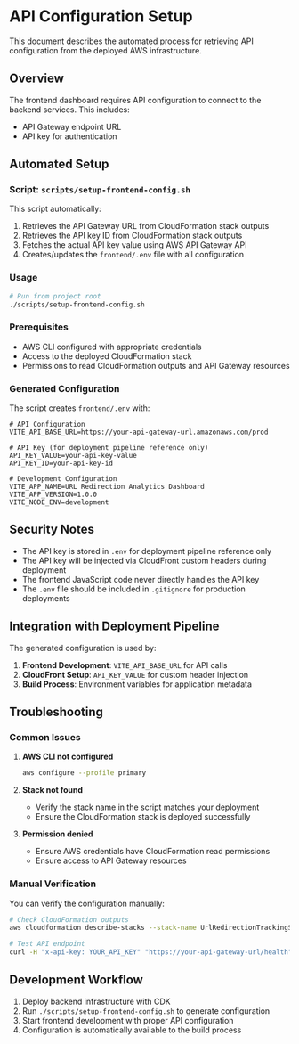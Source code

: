 # API Configuration Setup

This document describes the automated process for retrieving API configuration from the deployed AWS infrastructure.

## Overview

The frontend dashboard requires API configuration to connect to the backend services. This includes:
- API Gateway endpoint URL
- API key for authentication

## Automated Setup

### Script: `scripts/setup-frontend-config.sh`

This script automatically:
1. Retrieves the API Gateway URL from CloudFormation stack outputs
2. Retrieves the API key ID from CloudFormation stack outputs  
3. Fetches the actual API key value using AWS API Gateway API
4. Creates/updates the `frontend/.env` file with all configuration

### Usage

```bash
# Run from project root
./scripts/setup-frontend-config.sh
```

### Prerequisites

- AWS CLI configured with appropriate credentials
- Access to the deployed CloudFormation stack
- Permissions to read CloudFormation outputs and API Gateway resources

### Generated Configuration

The script creates `frontend/.env` with:

```env
# API Configuration
VITE_API_BASE_URL=https://your-api-gateway-url.amazonaws.com/prod

# API Key (for deployment pipeline reference only)
API_KEY_VALUE=your-api-key-value
API_KEY_ID=your-api-key-id

# Development Configuration
VITE_APP_NAME=URL Redirection Analytics Dashboard
VITE_APP_VERSION=1.0.0
VITE_NODE_ENV=development
```

## Security Notes

- The API key is stored in `.env` for deployment pipeline reference only
- The API key will be injected via CloudFront custom headers during deployment
- The frontend JavaScript code never directly handles the API key
- The `.env` file should be included in `.gitignore` for production deployments

## Integration with Deployment Pipeline

The generated configuration is used by:
1. **Frontend Development**: `VITE_API_BASE_URL` for API calls
2. **CloudFront Setup**: `API_KEY_VALUE` for custom header injection
3. **Build Process**: Environment variables for application metadata

## Troubleshooting

### Common Issues

1. **AWS CLI not configured**
   ```bash
   aws configure --profile primary
   ```

2. **Stack not found**
   - Verify the stack name in the script matches your deployment
   - Ensure the CloudFormation stack is deployed successfully

3. **Permission denied**
   - Ensure AWS credentials have CloudFormation read permissions
   - Ensure access to API Gateway resources

### Manual Verification

You can verify the configuration manually:

```bash
# Check CloudFormation outputs
aws cloudformation describe-stacks --stack-name UrlRedirectionTrackingStack --query 'Stacks[0].Outputs'

# Test API endpoint
curl -H "x-api-key: YOUR_API_KEY" "https://your-api-gateway-url/health"
```

## Development Workflow

1. Deploy backend infrastructure with CDK
2. Run `./scripts/setup-frontend-config.sh` to generate configuration
3. Start frontend development with proper API configuration
4. Configuration is automatically available to the build process